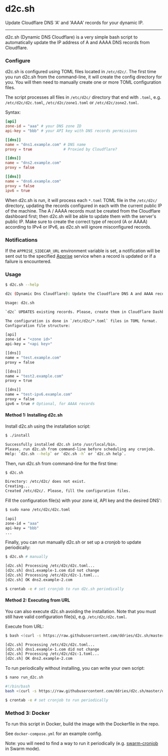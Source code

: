 # d2c.sh

Update Cloudflare DNS 'A' and 'AAAA' records for your dynamic IP.

---

d2c.sh (Dynamic DNS Cloudflare) is a very simple bash script to automatically update the IP address of A and AAAA DNS records from Cloudflare.

### Configure

d2c.sh is configured using TOML files located in `/etc/d2c/`. The first time you run d2c.sh from the command-line, it will create the config directory for you. You will then need to manually create one or more TOML configuration files.

The script processes all files in `/etc/d2c/` directory that end with `.toml`, e.g. `/etc/d2c/d2c.toml`, `/etc/d2c/zone1.toml` or `/etc/d2c/zone2.toml`.

Syntax:

```toml
[api]
zone-id = "aaa" # your DNS zone ID
api-key = "bbb" # your API key with DNS records permissions

[[dns]]
name = "dns1.example.com" # DNS name
proxy = true              # Proxied by Cloudflare?

[[dns]]
name = "dns2.example.com"
proxy = false

[[dns]]
name = "dns6.example.com"
proxy = false
ipv6 = true
```

When d2c.sh is run, it will process each `*.toml` TOML file in the `/etc/d2c/` directory, updating the records configured in each with the current public IP of the machine. The A / AAAA records must be created from the Cloudflare dashboard first; then d2c.sh will be able to update them with the server's public IP. Make sure to create the correct type of record (A or AAAA) according to IPv4 or IPv6, as d2c.sh will ignore misconfigured records.

### Notifications

If the `APPRISE_SIDECAR_URL` environment variable is set, a notification will be sent out to the
specified [Apprise](https://github.com/caronc/apprise-api) service when a record is updated or if a failure is encountered.

### Usage

```sh
$ d2c.sh --help

d2c (Dynamic Dns Cloudflare): Update the Cloudflare DNS A and AAAA records for your dynamic IP.

Usage: d2c.sh

`d2c` UPDATES existing records. Please, create them in Cloudflare Dashboard before running this script.

The configuration is done in `/etc/d2c/*.toml` files in TOML format.
Configuration file structure:

[api]
zone-id = "<zone id>"
api-key = "<api key>"

[[dns]]
name = "test.example.com"
proxy = false

[[dns]]
name = "test2.example.com"
proxy = true

[[dns]]
name = "test-ipv6.example.com"
proxy = false
ipv6 = true # Optional, for AAAA records

```

#### Method 1: Installing d2c.sh

Install d2c.sh using the installation script:

```sh
$ ./install

Successfully installed d2c.sh into /usr/local/bin.
Please, run d2c.sh from command-line before scheduling any cronjob.
Help: `d2c.sh --help` or `d2c.sh -h` or `d2c.sh help`.
```

Then, run d2c.sh from command-line for the first time:

```sh
$ d2c.sh

Directory: /etc/d2c/ does not exist.
Creating...
Created /etc/d2c/. Please, fill the configuration files.
```

Fill the configuration file(s) with your zone id, API key and the desired DNS':

```sh
$ sudo nano /etc/d2c/d2c.toml

[api]
zone-id = "aaa"
api-key = "bbb"
...
```

Finally, you can run manually d2c.sh or set up a cronjob to update periodically:

```sh
$ d2c.sh # manually

[d2c.sh] Processing /etc/d2c/d2c.toml...
[d2c.sh] dns1.example-1.com did not change
[d2c.sh] Processing /etc/d2c/d2c-1.toml...
[d2c.sh] OK dns2.example-2.com

$ crontab -e # set cronjob to run d2c.sh periodically
```

#### Method 2: Executing from URL

You can also execute d2c.sh avoiding the installation. Note that you must still have valid configuration file(s), e.g. `/etc/d2c/d2c.toml`.

Execute from URL:

```sh
$ bash <(curl -s https://raw.githubusercontent.com/ddries/d2c.sh/master/d2c.sh)

[d2c.sh] Processing /etc/d2c/d2c.toml...
[d2c.sh] dns1.example-1.com did not change
[d2c.sh] Processing /etc/d2c/d2c-1.toml...
[d2c.sh] OK dns2.example-2.com
```

To run periodically without installing, you can write your own script:

```sh
$ nano run_d2c.sh

#!/bin/bash
bash <(curl -s https://raw.githubusercontent.com/ddries/d2c.sh/master/d2c.sh)

$ crontab -e # set cronjob to run periodically
```

### Method 3: Docker

To run this script in Docker, build the image with the Dockerfile in the repo.

See `docker-compose.yml` for an example config.

Note: you will need to find a way to run it periodically (e.g. [swarm-cronjob](https://github.com/crazy-max/swarm-cronjob) in Swarm mode).
